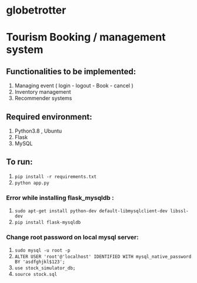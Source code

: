 # globetrotter

# Tourism Booking / management system

## Functionalities to be implemented:
1. Managing event ( login - logout - Book - cancel )
2. Inventory management
3. Recommender systems


## Required environment:
1. Python3.8 , Ubuntu
2. Flask 
3. MySQL

## To run: 
1. `pip install -r requirements.txt`
2. `python app.py`

### Error while installing flask_mysqldb :
1. `sudo apt-get install python-dev default-libmysqlclient-dev libssl-dev`
2. `pip install flask-mysqldb`

### Change root password on local mysql server:
1. `sudo mysql -u root -p`
2. `ALTER USER 'root'@'localhost' IDENTIFIED WITH mysql_native_password BY 'asdfghjkl$123';`
3. `use stock_simulator_db;`
4. `source stock.sql`
